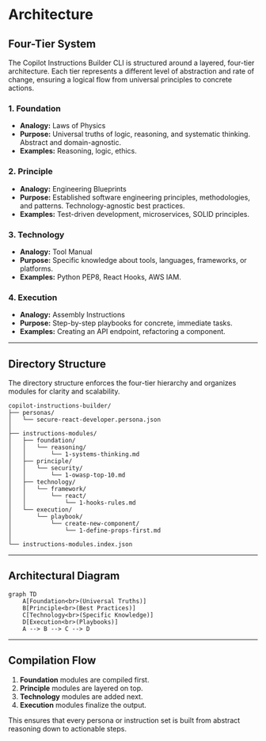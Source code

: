 # Architecture

## Four-Tier System

The Copilot Instructions Builder CLI is structured around a layered, four-tier architecture. Each tier represents a different level of abstraction and rate of change, ensuring a logical flow from universal principles to concrete actions.

### 1. Foundation
- **Analogy:** Laws of Physics
- **Purpose:** Universal truths of logic, reasoning, and systematic thinking. Abstract and domain-agnostic.
- **Examples:** Reasoning, logic, ethics.

### 2. Principle
- **Analogy:** Engineering Blueprints
- **Purpose:** Established software engineering principles, methodologies, and patterns. Technology-agnostic best practices.
- **Examples:** Test-driven development, microservices, SOLID principles.

### 3. Technology
- **Analogy:** Tool Manual
- **Purpose:** Specific knowledge about tools, languages, frameworks, or platforms.
- **Examples:** Python PEP8, React Hooks, AWS IAM.

### 4. Execution
- **Analogy:** Assembly Instructions
- **Purpose:** Step-by-step playbooks for concrete, immediate tasks.
- **Examples:** Creating an API endpoint, refactoring a component.

---

## Directory Structure

The directory structure enforces the four-tier hierarchy and organizes modules for clarity and scalability.

```plaintext
copilot-instructions-builder/
├── personas/
│   └── secure-react-developer.persona.json
│
├── instructions-modules/
│   ├── foundation/
│   │   └── reasoning/
│   │       └── 1-systems-thinking.md
│   ├── principle/
│   │   └── security/
│   │       └── 1-owasp-top-10.md
│   ├── technology/
│   │   └── framework/
│   │       └── react/
│   │           └── 1-hooks-rules.md
│   └── execution/
│       └── playbook/
│           └── create-new-component/
│               └── 1-define-props-first.md
│
└── instructions-modules.index.json
```

---

## Architectural Diagram

```mermaid
graph TD
    A[Foundation<br>(Universal Truths)]
    B[Principle<br>(Best Practices)]
    C[Technology<br>(Specific Knowledge)]
    D[Execution<br>(Playbooks)]
    A --> B --> C --> D
```

---

## Compilation Flow

1. **Foundation** modules are compiled first.
2. **Principle** modules are layered on top.
3. **Technology** modules are added next.
4. **Execution** modules finalize the output.

This ensures that every persona or instruction set is built from abstract reasoning down to actionable steps.